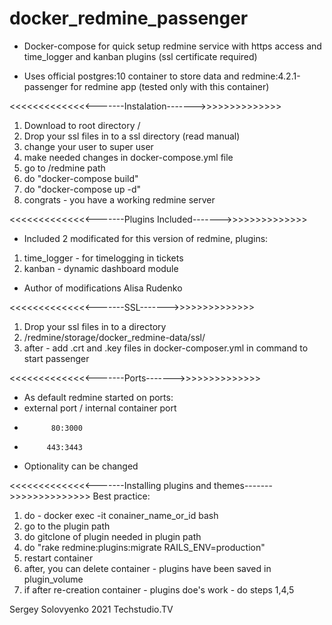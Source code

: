 # docker_redmine_passenger
- Docker-compose for quick setup redmine service with https access and time_logger and kanban plugins (ssl certificate required) 

- Uses official postgres:10 container to store data and redmine:4.2.1-passenger for redmine app (tested only with this container)

<<<<<<<<<<<<<<-------Instalation------->>>>>>>>>>>>>>
1. Download to root directory /
2. Drop your ssl files in to a ssl directory (read manual)
3. change your user to super user
4. make needed changes in docker-compose.yml file
5. go to /redmine path
6. do "docker-compose build"
7. do "docker-compose up -d"
8. congrats - you have a working redmine server

<<<<<<<<<<<<<<-------Plugins Included------->>>>>>>>>>>>>>
- Included 2 modificated for this version of redmine, plugins:
1. time_logger - for timelogging in tickets
2. kanban - dynamic dashboard module
- Author of modifications Alisa Rudenko


<<<<<<<<<<<<<<-------SSL------->>>>>>>>>>>>>>
1. Drop your ssl files in to a directory 
2. /redmine/storage/docker_redmine-data/ssl/
3. after - add .crt and .key files in docker-composer.yml in command to start passenger


<<<<<<<<<<<<<<-------Ports------->>>>>>>>>>>>>>
- As default redmine started on ports:
- external port / internal container port
-           80:3000
-          443:3443
- Optionality can be changed


<<<<<<<<<<<<<<-------Installing plugins and themes------->>>>>>>>>>>>>>
Best practice:
1. do - docker exec -it conainer_name_or_id bash
2. go to the plugin path
3. do gitclone of plugin needed in plugin path
4. do "rake redmine:plugins:migrate RAILS_ENV=production"
5. restart container 
6. after, you can delete container - plugins have been saved in plugin_volume
7. if after re-creation container - plugins doe's work - do steps 1,4,5

Sergey Solovyenko 2021 Techstudio.TV
